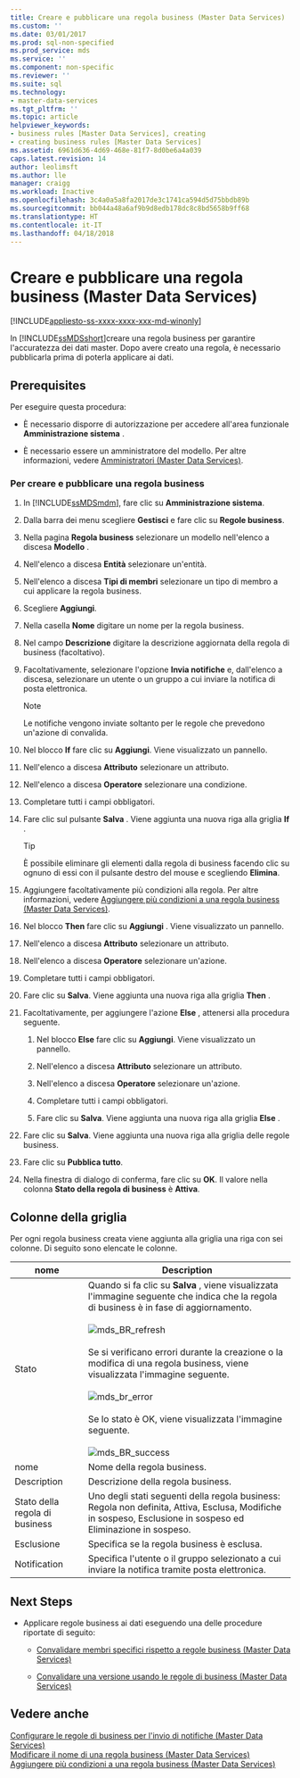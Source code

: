 ```yaml
---
title: Creare e pubblicare una regola business (Master Data Services) | Microsoft Docs
ms.custom: ''
ms.date: 03/01/2017
ms.prod: sql-non-specified
ms.prod_service: mds
ms.service: ''
ms.component: non-specific
ms.reviewer: ''
ms.suite: sql
ms.technology:
- master-data-services
ms.tgt_pltfrm: ''
ms.topic: article
helpviewer_keywords:
- business rules [Master Data Services], creating
- creating business rules [Master Data Services]
ms.assetid: 6961d636-4d69-468e-81f7-8d0be6a4a039
caps.latest.revision: 14
author: leolimsft
ms.author: lle
manager: craigg
ms.workload: Inactive
ms.openlocfilehash: 3c4a0a5a8fa2017de3c1741ca594d5d75bbdb89b
ms.sourcegitcommit: bb044a48a6af9b9d8edb178dc8c8bd5658b9ff68
ms.translationtype: HT
ms.contentlocale: it-IT
ms.lasthandoff: 04/18/2018
---
```

# <a name="create-and-publish-a-business-rule-master-data-services"></a>Creare e pubblicare una regola business (Master Data Services)

[!INCLUDE[appliesto-ss-xxxx-xxxx-xxx-md-winonly](../includes/appliesto-ss-xxxx-xxxx-xxx-md-winonly.md)]

  In [!INCLUDE[ssMDSshort](../includes/ssmdsshort-md.md)]creare una regola business per garantire l'accuratezza dei dati master. Dopo avere creato una regola, è necessario pubblicarla prima di poterla applicare ai dati.  
  
## <a name="prerequisites"></a>Prerequisites  
 Per eseguire questa procedura:  
  
-   È necessario disporre di autorizzazione per accedere all'area funzionale **Amministrazione sistema** .  
  
-   È necessario essere un amministratore del modello. Per altre informazioni, vedere [Amministratori &#40;Master Data Services&#41;](../master-data-services/administrators-master-data-services.md).  
  
### <a name="to-create-and-publish-a-business-rule"></a>Per creare e pubblicare una regola business  
  
1.  In [!INCLUDE[ssMDSmdm](../includes/ssmdsmdm-md.md)], fare clic su **Amministrazione sistema**.  
  
2.  Dalla barra dei menu scegliere **Gestisci** e fare clic su **Regole business**.  
  
3.  Nella pagina **Regola business** selezionare un modello nell'elenco a discesa **Modello** .  
  
4.  Nell'elenco a discesa **Entità** selezionare un'entità.  
  
5.  Nell'elenco a discesa **Tipi di membri** selezionare un tipo di membro a cui applicare la regola business.  
  
6.  Scegliere **Aggiungi**.  
  
7.  Nella casella **Nome** digitare un nome per la regola business.  
  
8.  Nel campo **Descrizione** digitare la descrizione aggiornata della regola di business (facoltativo).  
  
9. Facoltativamente, selezionare l'opzione **Invia notifiche** e, dall'elenco a discesa, selezionare un utente o un gruppo a cui inviare la notifica di posta elettronica.  
  
    > [!NOTE]  
    >  Le notifiche vengono inviate soltanto per le regole che prevedono un'azione di convalida.  
  
10. Nel blocco **If** fare clic su **Aggiungi**. Viene visualizzato un pannello.  
  
11. Nell'elenco a discesa **Attributo** selezionare un attributo.  
  
12. Nell'elenco a discesa **Operatore** selezionare una condizione.  
  
13. Completare tutti i campi obbligatori.  
  
14. Fare clic sul pulsante **Salva** . Viene aggiunta una nuova riga alla griglia **If** .  
  
    > [!TIP]  
    >  È possibile eliminare gli elementi dalla regola di business facendo clic su ognuno di essi con il pulsante destro del mouse e scegliendo **Elimina**.  
  
15. Aggiungere facoltativamente più condizioni alla regola. Per altre informazioni, vedere [Aggiungere più condizioni a una regola business &#40;Master Data Services&#41;](../master-data-services/add-multiple-conditions-to-a-business-rule-master-data-services.md).  
  
16. Nel blocco **Then** fare clic su **Aggiungi** . Viene visualizzato un pannello.  
  
17. Nell'elenco a discesa **Attributo** selezionare un attributo.  
  
18. Nell'elenco a discesa **Operatore** selezionare un'azione.  
  
19. Completare tutti i campi obbligatori.  
  
20. Fare clic su **Salva**. Viene aggiunta una nuova riga alla griglia **Then** .  
  
21. Facoltativamente, per aggiungere l'azione **Else** , attenersi alla procedura seguente.  
  
    1.  Nel blocco **Else** fare clic su **Aggiungi**. Viene visualizzato un pannello.  
  
    2.  Nell'elenco a discesa **Attributo** selezionare un attributo.  
  
    3.  Nell'elenco a discesa **Operatore** selezionare un'azione.  
  
    4.  Completare tutti i campi obbligatori.  
  
    5.  Fare clic su **Salva**. Viene aggiunta una nuova riga alla griglia **Else** .  
  
22. Fare clic su **Salva**. Viene aggiunta una nuova riga alla griglia delle regole business.  
  
23. Fare clic su **Pubblica tutto**.  
  
24. Nella finestra di dialogo di conferma, fare clic su **OK**. Il valore nella colonna **Stato della regola di business** è **Attiva**.  
  
## <a name="grid-columns"></a>Colonne della griglia  
 Per ogni regola business creata viene aggiunta alla griglia una riga con sei colonne. Di seguito sono elencate le colonne.  
  
|nome|Description|  
|----------|-----------------|  
|Stato|Quando si fa clic su **Salva** , viene visualizzata l'immagine seguente che indica che la regola di business è in fase di aggiornamento.<br /><br /> ![mds_BR_refresh](../master-data-services/media/mds-br-refresh.png "mds_BR_refresh")<br /><br /> Se si verificano errori durante la creazione o la modifica di una regola business, viene visualizzata l'immagine seguente.<br /><br /> ![mds_br_error](../master-data-services/media/mds-br-error.png "mds_br_error")<br /><br /> Se lo stato è OK, viene visualizzata l'immagine seguente.<br /><br /> ![mds_BR_success](../master-data-services/media/mds-br-success.png "mds_BR_success")|  
|nome|Nome della regola business.|  
|Description|Descrizione della regola business.|  
|Stato della regola di business|Uno degli stati seguenti della regola business: Regola non definita, Attiva, Esclusa, Modifiche in sospeso, Esclusione in sospeso ed Eliminazione in sospeso.|  
|Esclusione|Specifica se la regola business è esclusa.|  
|Notification|Specifica l'utente o il gruppo selezionato a cui inviare la notifica tramite posta elettronica.|  
  
## <a name="next-steps"></a>Next Steps  
  
-   Applicare regole business ai dati eseguendo una delle procedure riportate di seguito:  
  
    -   [Convalidare membri specifici rispetto a regole business &#40;Master Data Services&#41;](../master-data-services/validate-specific-members-against-business-rules-master-data-services.md)  
  
    -   [Convalidare una versione usando le regole di business &#40;Master Data Services&#41;](../master-data-services/validate-a-version-against-business-rules-master-data-services.md)  
  
## <a name="see-also"></a>Vedere anche  
 [Configurare le regole di business per l'invio di notifiche &#40;Master Data Services&#41;](../master-data-services/configure-business-rules-to-send-notifications-master-data-services.md)   
 [Modificare il nome di una regola business &#40;Master Data Services&#41;](../master-data-services/change-a-business-rule-name-master-data-services.md)   
 [Aggiungere più condizioni a una regola business &#40;Master Data Services&#41;](../master-data-services/add-multiple-conditions-to-a-business-rule-master-data-services.md)  
  
  
